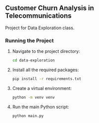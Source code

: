 ## Customer Churn Analysis in Telecommunications
Project for Data Exploration class.

### Running the Project
1. Navigate to the project directory:
    ```bash
    cd data-exploration
    ```

2. Install all the required packages:
    ```bash
    pip install -r requirements.txt
    ```

3. Create a virtual environment:
    ```bash
    python -m venv venv
    ```

4. Run the main Python script:
    ```bash
    python main.py
    ```
